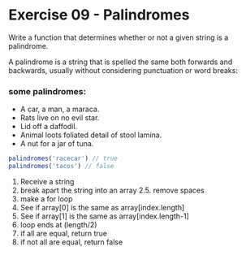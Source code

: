# Exercise 09 - Palindromes

Write a function that determines whether or not a given string is a palindrome.

A palindrome is a string that is spelled the same both forwards and backwards, usually without considering punctuation or word breaks:

### some palindromes:
  - A car, a man, a maraca.
  - Rats live on no evil star.
  - Lid off a daffodil.
  - Animal loots foliated detail of stool lamina.
  - A nut for a jar of tuna.

```javascript
palindromes('racecar') // true
palindromes('tacos') // false
```

1. Receive a string
2. break apart the string into an array
2.5. remove spaces
3. make a for loop
4. See if array[0] is the same as array[index.length]
5. See if array[1] is the same as array[index.length-1]
6. loop ends at (length/2)
7. if all are equal, return true
8. if not all are equal, return false

